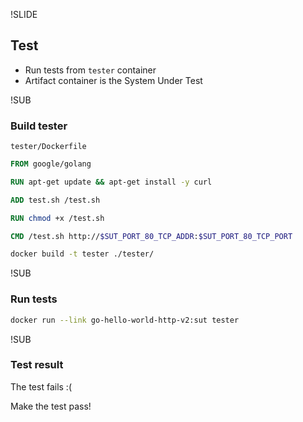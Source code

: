 !SLIDE
## Test
- Run tests <span class="fragment">from `tester` container</span>
- Artifact container is the System Under Test <!-- .element: class="fragment" -->

!SUB
### Build tester
`tester/Dockerfile`
```dockerfile
FROM google/golang

RUN apt-get update && apt-get install -y curl

ADD test.sh /test.sh

RUN chmod +x /test.sh

CMD /test.sh http://$SUT_PORT_80_TCP_ADDR:$SUT_PORT_80_TCP_PORT
```
```bash
docker build -t tester ./tester/
```

!SUB
### Run tests
```bash
docker run --link go-hello-world-http-v2:sut tester
```

!SUB
### Test result
The test fails :(

Make the test pass!
